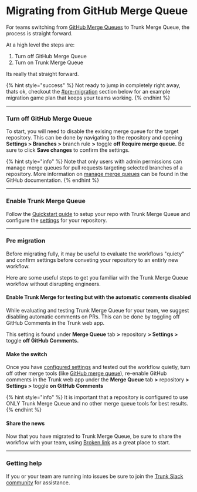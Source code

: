 # Migrating from GitHub Merge Queue

For teams switching from [GitHub Merge Queues](https://docs.github.com/en/pull-requests/collaborating-with-pull-requests/incorporating-changes-from-a-pull-request/merging-a-pull-request-with-a-merge-queue) to Trunk Merge Queue, the process is straight forward.&#x20;

At a high level the steps are:

1. Turn off GitHub Merge Queue
2. Turn on Trunk Merge Queue

Its really that straight forward.

{% hint style="success" %}
Not ready to jump in completely right away, thats ok, checkout the [#pre-migration](migrating-from-github-merge-queue.md#pre-migration "mention") section below for an example migration game plan that keeps your teams working.
{% endhint %}

***

### Turn off GitHub Merge Queue

To start, you will need to disable the exising merge queue for the target repository.  This can be done by navigating to the repository and opening **Settings > Branches >** branch rule **>** toggle **off Require merge queue.** Be sure to click **Save changes** to confirm the settings.

{% hint style="info" %}
Note that only users with admin permissions can manage merge queues for pull requests targeting selected branches of a repository. More information on  [manage merge queues](https://docs.github.com/en/repositories/configuring-branches-and-merges-in-your-repository/managing-protected-branches/managing-a-branch-protection-rule#creating-a-branch-protection-rule) can be found in the GitHub documentation.
{% endhint %}

***

### Enable Trunk Merge Queue

Follow the [Quickstart guide](./) to setup your repo with Trunk Merge Queue and configure the [settings](../managing-merge-queue/advanced-settings.md) for your repository.

***

### Pre migration

Before migrating fully, it may be useful to evaluate the workflows "quiety" and confirm settings before conveting your repository to an entirly new workflow.

Here are some useful steps to get you familiar with the Trunk Merge Queue workflow without disrupting engineers.

#### Enable Trunk Merge for testing but with the automatic comments disabled

While evaluating and testing Trunk Merge Queue for your team, we suggest disabling automatic comments on PRs.  This can be done by toggling off GitHub Comments in the Trunk web app.

This setting is found under **Merge Queue** tab **>** repository **> Settings >** toggle **off GitHub Comments.**

#### Make the switch

Once you have [configured settings](../managing-merge-queue/advanced-settings.md) and tested out the workflow quietly, turn off other merge tools (like [GitHub merge queue](migrating-from-github-merge-queue.md#turn-off-github-merge-queue)), re-enable GitHub comments in the Trunk web app under the **Merge Queue** tab **>** repository **> Settings >** toggle **on GitHub Comments**

{% hint style="info" %}
It is important that a repository is configured to use ONLY Trunk Merge Queue and no other merge queue tools for best results.
{% endhint %}

#### Share the news

Now that you have migrated to Trunk Merge Queue, be sure to share the workflow with your team, using [Broken link](broken-reference "mention") as a great place to start.

***

### Getting help

If you or your team are running into issues be sure to join the [Trunk Slack community](https://slack.trunk.io/) for assistance.
